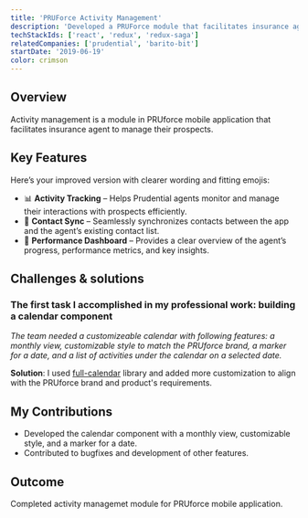 ```yaml
---
title: 'PRUForce Activity Management'
description: 'Developed a PRUForce module that facilitates insurance agent to manage their prospects'
techStackIds: ['react', 'redux', 'redux-saga']
relatedCompanies: ['prudential', 'barito-bit']
startDate: '2019-06-19'
color: crimson
---
```


## Overview

Activity management is a module in PRUforce mobile application that facilitates insurance agent to manage their prospects.

## Key Features

Here’s your improved version with clearer wording and fitting emojis:

- 📊 **Activity Tracking** – Helps Prudential agents monitor and manage their interactions with prospects efficiently.
- 🔄 **Contact Sync** – Seamlessly synchronizes contacts between the app and the agent’s existing contact list.
- 🚀 **Performance Dashboard** – Provides a clear overview of the agent’s progress, performance metrics, and key insights.

## Challenges & solutions

### The first task I accomplished in my professional work: building a calendar component

_The team needed a customizeable calendar with following features: a monthly view, customizable style to match the PRUforce brand, a marker for a date, and a list of activities under the calendar on a selected date._

**Solution**: I used [full-calendar](https://fullcalendar.io/) library and added more customization to align with the PRUforce brand and product's requirements.

## My Contributions

- Developed the calendar component with a monthly view, customizable style, and a marker for a date.
- Contributed to bugfixes and development of other features.

## Outcome

Completed activity managemet module for PRUforce mobile application.
